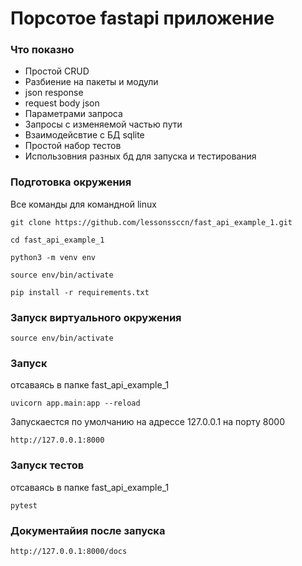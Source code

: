 # Порсотое fastapi приложение
### Что показно
* Простой CRUD
* Разбиение на пакеты и модули
* json response 
* request body json
* Параметрами запроса
* Запросы с изменяемой частью пути
* Взаимодейсвтие с БД sqlite
* Простой набор тестов
* Использовния разных бд для запуска и тестирования

### Подготовка окружения
Все команды для командной linux
```
git clone https://github.com/lessonssccn/fast_api_example_1.git
```
```
cd fast_api_example_1
```
```
python3 -m venv env
```
```
source env/bin/activate
```
```
pip install -r requirements.txt
```
### Запуск виртуального окружения
```
source env/bin/activate
```

### Запуск
отсаваясь в папке fast_api_example_1
```
uvicorn app.main:app --reload
```
Запускаестся по умолчанию на адрессе 127.0.0.1 на порту 8000
```
http://127.0.0.1:8000
```
### Запуск тестов
отсаваясь в папке fast_api_example_1
```
pytest
```
### Документайия после запуска
```
http://127.0.0.1:8000/docs
```
